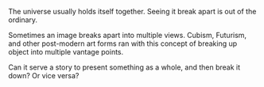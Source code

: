 The universe usually holds itself together. Seeing it break apart is out of the ordinary.

Sometimes an image breaks apart into multiple views. Cubism, Futurism, and other post-modern art forms ran with this concept of breaking up object into multiple vantage points. 

Can it serve a story to present something as a whole, and then break it down? Or vice versa?